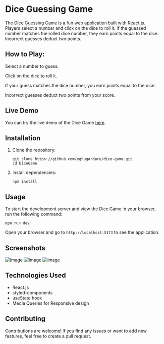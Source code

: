 
# Dice Guessing Game

The Dice Guessing Game is a fun web application built with React.js. Players select a number and click on the dice to roll it. If the guessed number matches the rolled dice number, they earn points equal to the dice. Incorrect guesses deduct two points.

## How to Play:

Select a number to guess.

Click on the dice to roll it.

If your guess matches the dice number, you earn points equal to the dice.

Incorrect guesses deduct two points from your score.

## Live Demo

You can try the live demo of the Dice Game [here](https://example.com).

## Installation

1. Clone the repository:

   ```
   git clone https://github.com/yghugardare/dice-game.git
   cd DiceGame
   ```

2. Install dependencies:

   ```
   npm install
   ```

## Usage

To start the development server and view the Dice Game in your browser, run the following command:

```
npm run dev
```

Open your browser and go to `http://localhost:5173` to see the application.

## Screenshots

![image](https://github.com/yghugardare/DiceGame/assets/117991996/20a12f51-07e8-4a6f-ace9-4f48bf92c164)
![image](https://github.com/yghugardare/DiceGame/assets/117991996/c1f9ef0f-2c9f-4e2f-8585-e31d8c11fe65)
![image](https://github.com/yghugardare/DiceGame/assets/117991996/60647ee3-d492-44f5-a540-41b0bff1f88b)

## Technologies Used

- React.js
- styled-components
- useState hook
- Media Queries for Responsive design

## Contributing

Contributions are welcome! If you find any issues or want to add new features, feel free to create a pull request.













